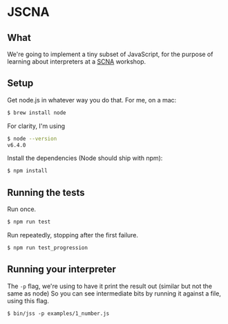 JSCNA
=====

What
----

We're going to implement a tiny subset of JavaScript, for the purpose of
learning about interpreters at a [SCNA](http://scna.softwarecraftsmanship.com/events/)
workshop.


Setup
-----

Get node.js in whatever way you do that. For me, on a mac:

```sh
$ brew install node
```

For clarity, I'm using

```sh
$ node --version
v6.4.0
```

Install the dependencies (Node should ship with npm):

```sh
$ npm install
```


Running the tests
-----------------

Run once.

```sh
$ npm run test
```

Run repeatedly, stopping after the first failure.

```sh
$ npm run test_progression
```


Running your interpreter
------------------------

The `-p` flag, we're using to have it print the result out (similar but not the same as node)
So you can see intermediate bits by running it against a file, using this flag.

```
$ bin/jss -p examples/1_number.js
```

